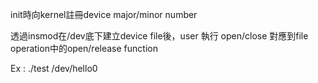 init時向kernel註冊device major/minor number

透過insmod在/dev底下建立device file後，user 執行 open/close 對應到file operation中的open/release function



Ex :  ./test  /dev/hello0

